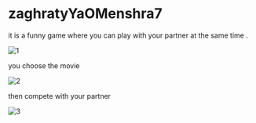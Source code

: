 # zaghratyYaOMenshra7
it is a funny game where you can play with your partner at the same time . 

![1](https://user-images.githubusercontent.com/29251887/40791075-e01c8b64-64f6-11e8-84b6-74ed547460e9.PNG)


you choose the movie 


![2](https://user-images.githubusercontent.com/29251887/40792124-6d83e1c6-64f9-11e8-9a95-e2c535dcca85.PNG)

then compete with your partner 


![3](https://user-images.githubusercontent.com/29251887/40792129-7182cf94-64f9-11e8-9bf3-148db505f35a.PNG)
